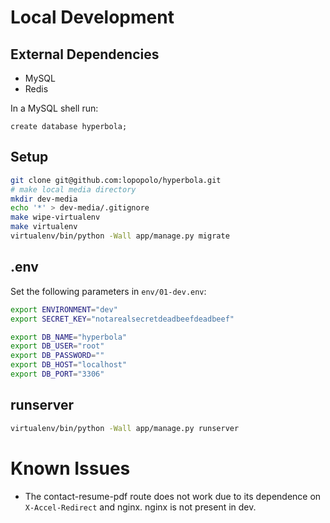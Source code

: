 # Local Development

## External Dependencies

- MySQL
- Redis

In a MySQL shell run:

```
create database hyperbola;
```

## Setup

```bash
git clone git@github.com:lopopolo/hyperbola.git
# make local media directory
mkdir dev-media
echo '*' > dev-media/.gitignore
make wipe-virtualenv
make virtualenv
virtualenv/bin/python -Wall app/manage.py migrate
```

## .env

Set the following parameters in `env/01-dev.env`:

```bash
export ENVIRONMENT="dev"
export SECRET_KEY="notarealsecretdeadbeefdeadbeef"

export DB_NAME="hyperbola"
export DB_USER="root"
export DB_PASSWORD=""
export DB_HOST="localhost"
export DB_PORT="3306"
```

## runserver

```bash
virtualenv/bin/python -Wall app/manage.py runserver
```

# Known Issues

- The contact-resume-pdf route does not work due to its dependence on `X-Accel-Redirect`
  and nginx. nginx is not present in dev.
